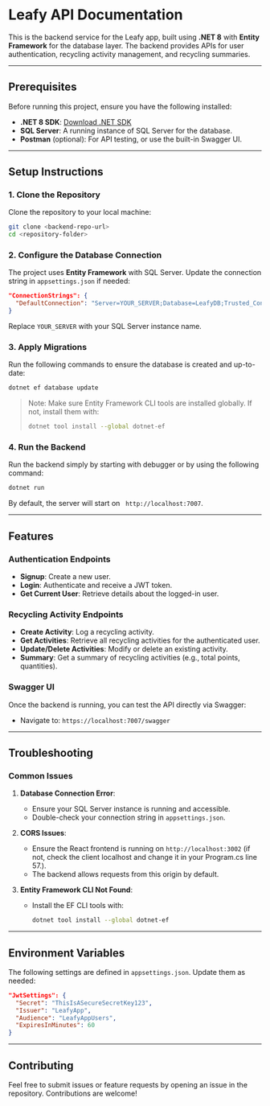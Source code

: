 # Leafy API Documentation

This is the backend service for the Leafy app, built using **.NET 8** with **Entity Framework** for the database layer. The backend provides APIs for user authentication, recycling activity management, and recycling summaries.

---

## Prerequisites

Before running this project, ensure you have the following installed:

- **.NET 8 SDK**: [Download .NET SDK](https://dotnet.microsoft.com/download)
- **SQL Server**: A running instance of SQL Server for the database.
- **Postman** (optional): For API testing, or use the built-in Swagger UI.

---

## Setup Instructions

### 1. Clone the Repository

Clone the repository to your local machine:

```bash
git clone <backend-repo-url>
cd <repository-folder>
```

### 2. Configure the Database Connection

The project uses **Entity Framework** with SQL Server. Update the connection string in `appsettings.json` if needed:

```json
"ConnectionStrings": {
  "DefaultConnection": "Server=YOUR_SERVER;Database=LeafyDB;Trusted_Connection=True;TrustServerCertificate=True;"
}
```

Replace `YOUR_SERVER` with your SQL Server instance name.

### 3. Apply Migrations

Run the following commands to ensure the database is created and up-to-date:

```bash
dotnet ef database update
```

> Note: Make sure Entity Framework CLI tools are installed globally. If not, install them with:
> ```bash
> dotnet tool install --global dotnet-ef
> ```

### 4. Run the Backend

Run the backend simply by starting with debugger or by using the following command:

```bash
dotnet run
```

By default, the server will start on ` http://localhost:7007`.

---

## Features

### Authentication Endpoints
- **Signup**: Create a new user.
- **Login**: Authenticate and receive a JWT token.
- **Get Current User**: Retrieve details about the logged-in user.

### Recycling Activity Endpoints
- **Create Activity**: Log a recycling activity.
- **Get Activities**: Retrieve all recycling activities for the authenticated user.
- **Update/Delete Activities**: Modify or delete an existing activity.
- **Summary**: Get a summary of recycling activities (e.g., total points, quantities).

### Swagger UI

Once the backend is running, you can test the API directly via Swagger:

- Navigate to: `https://localhost:7007/swagger`

---

## Troubleshooting

### Common Issues

1. **Database Connection Error**:
   - Ensure your SQL Server instance is running and accessible.
   - Double-check your connection string in `appsettings.json`.

2. **CORS Issues**:
   - Ensure the React frontend is running on `http://localhost:3002` (if not, check the client localhost and change it in your Program.cs line 57.).
   - The backend allows requests from this origin by default.

3. **Entity Framework CLI Not Found**:
   - Install the EF CLI tools with:
     ```bash
     dotnet tool install --global dotnet-ef
     ```

---

## Environment Variables

The following settings are defined in `appsettings.json`. Update them as needed:

```json
"JwtSettings": {
  "Secret": "ThisIsASecureSecretKey123",
  "Issuer": "LeafyApp",
  "Audience": "LeafyAppUsers",
  "ExpiresInMinutes": 60
}
```

---

## Contributing

Feel free to submit issues or feature requests by opening an issue in the repository. Contributions are welcome!
